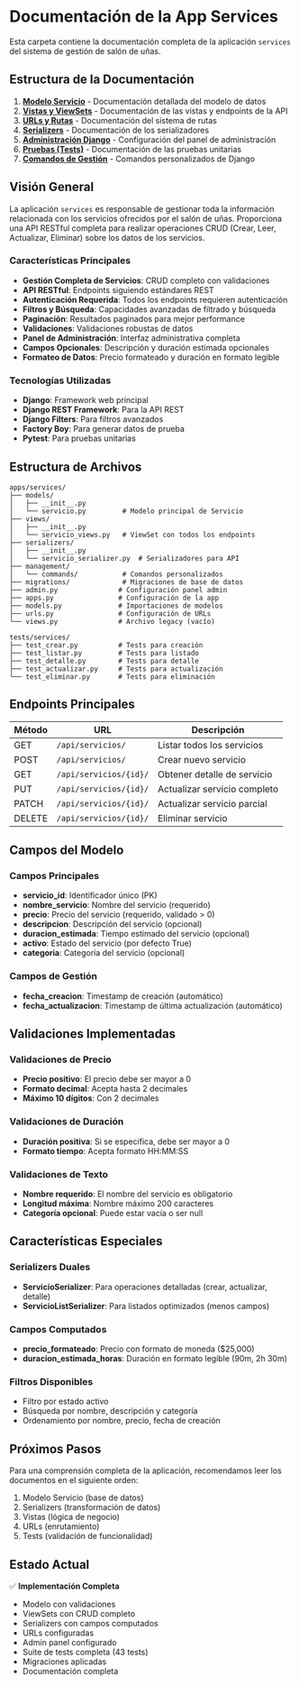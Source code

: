 # Documentación de la App Services

Esta carpeta contiene la documentación completa de la aplicación `services` del sistema de gestión de salón de uñas.

## Estructura de la Documentación

1. **[Modelo Servicio](./modelo_servicio.md)** - Documentación detallada del modelo de datos
2. **[Vistas y ViewSets](./vistas_servicio.md)** - Documentación de las vistas y endpoints de la API
3. **[URLs y Rutas](./urls_servicio.md)** - Documentación del sistema de rutas
4. **[Serializers](./serializers_servicio.md)** - Documentación de los serializadores
5. **[Administración Django](./admin_servicio.md)** - Configuración del panel de administración
6. **[Pruebas (Tests)](./tests_servicio.md)** - Documentación de las pruebas unitarias
7. **[Comandos de Gestión](./commands_servicio.md)** - Comandos personalizados de Django

## Visión General

La aplicación `services` es responsable de gestionar toda la información relacionada con los servicios ofrecidos por el salón de uñas. Proporciona una API RESTful completa para realizar operaciones CRUD (Crear, Leer, Actualizar, Eliminar) sobre los datos de los servicios.

### Características Principales

- **Gestión Completa de Servicios**: CRUD completo con validaciones
- **API RESTful**: Endpoints siguiendo estándares REST
- **Autenticación Requerida**: Todos los endpoints requieren autenticación
- **Filtros y Búsqueda**: Capacidades avanzadas de filtrado y búsqueda
- **Paginación**: Resultados paginados para mejor performance
- **Validaciones**: Validaciones robustas de datos
- **Panel de Administración**: Interfaz administrativa completa
- **Campos Opcionales**: Descripción y duración estimada opcionales
- **Formateo de Datos**: Precio formateado y duración en formato legible

### Tecnologías Utilizadas

- **Django**: Framework web principal
- **Django REST Framework**: Para la API REST
- **Django Filters**: Para filtros avanzados
- **Factory Boy**: Para generar datos de prueba
- **Pytest**: Para pruebas unitarias

## Estructura de Archivos

```
apps/services/
├── models/
│   ├── __init__.py
│   └── servicio.py         # Modelo principal de Servicio
├── views/
│   ├── __init__.py
│   └── servicio_views.py   # ViewSet con todos los endpoints
├── serializers/
│   ├── __init__.py
│   └── servicio_serializer.py  # Serializadores para API
├── management/
│   └── commands/           # Comandos personalizados
├── migrations/             # Migraciones de base de datos
├── admin.py               # Configuración panel admin
├── apps.py                # Configuración de la app
├── models.py              # Importaciones de modelos
├── urls.py                # Configuración de URLs
└── views.py               # Archivo legacy (vacío)

tests/services/
├── test_crear.py          # Tests para creación
├── test_listar.py         # Tests para listado
├── test_detalle.py        # Tests para detalle
├── test_actualizar.py     # Tests para actualización
└── test_eliminar.py       # Tests para eliminación
```

## Endpoints Principales

| Método | URL                    | Descripción                  |
| ------ | ---------------------- | ---------------------------- |
| GET    | `/api/servicios/`      | Listar todos los servicios   |
| POST   | `/api/servicios/`      | Crear nuevo servicio         |
| GET    | `/api/servicios/{id}/` | Obtener detalle de servicio  |
| PUT    | `/api/servicios/{id}/` | Actualizar servicio completo |
| PATCH  | `/api/servicios/{id}/` | Actualizar servicio parcial  |
| DELETE | `/api/servicios/{id}/` | Eliminar servicio            |

## Campos del Modelo

### Campos Principales

- **servicio_id**: Identificador único (PK)
- **nombre_servicio**: Nombre del servicio (requerido)
- **precio**: Precio del servicio (requerido, validado > 0)
- **descripcion**: Descripción del servicio (opcional)
- **duracion_estimada**: Tiempo estimado del servicio (opcional)
- **activo**: Estado del servicio (por defecto True)
- **categoria**: Categoría del servicio (opcional)

### Campos de Gestión

- **fecha_creacion**: Timestamp de creación (automático)
- **fecha_actualizacion**: Timestamp de última actualización (automático)

## Validaciones Implementadas

### Validaciones de Precio

- **Precio positivo**: El precio debe ser mayor a 0
- **Formato decimal**: Acepta hasta 2 decimales
- **Máximo 10 dígitos**: Con 2 decimales

### Validaciones de Duración

- **Duración positiva**: Si se especifica, debe ser mayor a 0
- **Formato tiempo**: Acepta formato HH:MM:SS

### Validaciones de Texto

- **Nombre requerido**: El nombre del servicio es obligatorio
- **Longitud máxima**: Nombre máximo 200 caracteres
- **Categoría opcional**: Puede estar vacía o ser null

## Características Especiales

### Serializers Duales

- **ServicioSerializer**: Para operaciones detalladas (crear, actualizar, detalle)
- **ServicioListSerializer**: Para listados optimizados (menos campos)

### Campos Computados

- **precio_formateado**: Precio con formato de moneda ($25,000)
- **duracion_estimada_horas**: Duración en formato legible (90m, 2h 30m)

### Filtros Disponibles

- Filtro por estado activo
- Búsqueda por nombre, descripción y categoría
- Ordenamiento por nombre, precio, fecha de creación

## Próximos Pasos

Para una comprensión completa de la aplicación, recomendamos leer los documentos en el siguiente orden:

1. Modelo Servicio (base de datos)
2. Serializers (transformación de datos)
3. Vistas (lógica de negocio)
4. URLs (enrutamiento)
5. Tests (validación de funcionalidad)

## Estado Actual

✅ **Implementación Completa**

- Modelo con validaciones
- ViewSets con CRUD completo
- Serializers con campos computados
- URLs configuradas
- Admin panel configurado
- Suite de tests completa (43 tests)
- Migraciones aplicadas
- Documentación completa
